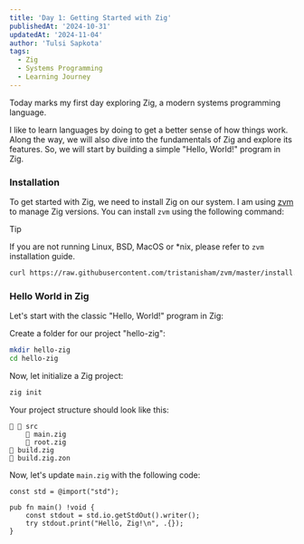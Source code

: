 ```yaml
---
title: 'Day 1: Getting Started with Zig'
publishedAt: '2024-10-31'
updatedAt: '2024-11-04'
author: 'Tulsi Sapkota'
tags:
  - Zig
  - Systems Programming
  - Learning Journey
---
```


Today marks my first day exploring Zig, a modern systems programming language.

I like to learn languages by doing to get a better sense of how things work.
Along the way, we will also dive into the fundamentals of Zig and explore its features.
So, we will start by building a simple "Hello, World!" program in Zig.

### Installation

To get started with Zig, we need to install Zig on our system. I am using [zvm](https://github.com/tristanisham/zvm)
to manage Zig versions. You can install `zvm` using the following command:

> [!TIP]
> If you are not running Linux, BSD, MacOS or *nix, please refer to `zvm` installation guide.

```bash
curl https://raw.githubusercontent.com/tristanisham/zvm/master/install.sh | bash
```

### Hello World in Zig

Let's start with the classic "Hello, World!" program in Zig:

Create a folder for our project "hello-zig":
```bash
mkdir hello-zig
cd hello-zig
```

Now, let initialize a Zig project:

```bash
zig init
```

Your project structure should look like this:

```
  src
     main.zig
     root.zig
 build.zig
 build.zig.zon
```

Now, let's update `main.zig` with the following code:
```zig
const std = @import("std");

pub fn main() !void {
    const stdout = std.io.getStdOut().writer();
    try stdout.print("Hello, Zig!\n", .{});
}
```
